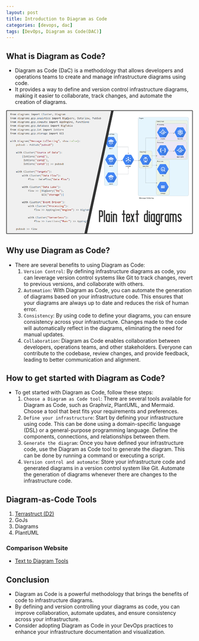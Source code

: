 ```yaml
---
layout: post
title: Introduction to Diagram as Code
categories: [devops, dac]
tags: [DevOps, Diagram as Code(DAC)]
---
```


## What is Diagram as Code?

- Diagram as Code (DaC) is a methodology that allows developers and operations teams to create and manage infrastructure diagrams using code. 
- It provides a way to define and version control infrastructure diagrams, making it easier to collaborate, track changes, and automate the creation of diagrams.

![Diagram as Code](/assets/img/devops/dac/diagram-as-code.png)

## Why use Diagram as Code?

- There are several benefits to using Diagram as Code:
    1. `Version Control`: By defining infrastructure diagrams as code, you can leverage version control systems like Git to track changes, revert to previous versions, and collaborate with others.
    2. `Automation`: With Diagram as Code, you can automate the generation of diagrams based on your infrastructure code. This ensures that your diagrams are always up to date and reduces the risk of human error.
    3. `Consistency`: By using code to define your diagrams, you can ensure consistency across your infrastructure. Changes made to the code will automatically reflect in the diagrams, eliminating the need for manual updates.
    4. `Collaboration`: Diagram as Code enables collaboration between developers, operations teams, and other stakeholders. Everyone can contribute to the codebase, review changes, and provide feedback, leading to better communication and alignment.

## How to get started with Diagram as Code?

- To get started with Diagram as Code, follow these steps:
    1. `Choose a Diagram as Code tool`: There are several tools available for Diagram as Code, such as Graphviz, PlantUML, and Mermaid. Choose a tool that best fits your requirements and preferences.
    2. `Define your infrastructure`: Start by defining your infrastructure using code. This can be done using a domain-specific language (DSL) or a general-purpose programming language. Define the components, connections, and relationships between them.
    3. `Generate the diagram`: Once you have defined your infrastructure code, use the Diagram as Code tool to generate the diagram. This can be done by running a command or executing a script.
    4. `Version control and automate`: Store your infrastructure code and generated diagrams in a version control system like Git. Automate the generation of diagrams whenever there are changes to the infrastructure code.

## Diagram-as-Code Tools

1. [Terrastruct (D2)](https://terrastruct.com/)
2. GoJs
3. Diagrams
4. PlantUML

### Comparison Website

- [Text to Diagram Tools](https://text-to-diagram.com/?b=mermaid)

## Conclusion

- Diagram as Code is a powerful methodology that brings the benefits of code to infrastructure diagrams.
- By defining and version controlling your diagrams as code, you can improve collaboration, automate updates, and ensure consistency across your infrastructure.
- Consider adopting Diagram as Code in your DevOps practices to enhance your infrastructure documentation and visualization.
